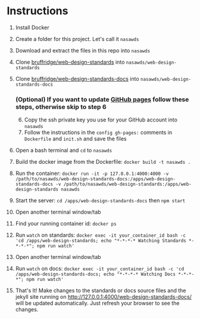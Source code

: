 # Instructions

1. Install Docker
2. Create a folder for this project. Let's call it `nasawds`
3. Download and extract the files in this repo into `nasawds`
4. Clone [bruffridge/web-design-standards](https://github.com/bruffridge/web-design-standards) into `nasawds/web-design-standards`
5. Clone [bruffridge/web-design-standards-docs](https://github.com/bruffridge/web-design-standards-docs) into `nasawds/web-design-standards-docs`

    ### (Optional) If you want to update [GitHub pages](https://github.com/bruffridge/web-design-standards-docs/tree/gh-pages) follow these steps, otherwise skip to step 6
    6. Copy the ssh private key you use for your GitHub account into `nasawds`
    7. Follow the instructions in the `config gh-pages:` comments in `Dockerfile` and `init.sh` and save the files

8. Open a bash terminal and `cd` to `nasawds`
9. Build the docker image from the Dockerfile: `docker build -t nasawds .`
10. Run the container: `docker run -it -p 127.0.0.1:4000:4000 -v /path/to/nasawds/web-design-standards-docs:/apps/web-design-standards-docs -v /path/to/nasawds/web-design-standards:/apps/web-design-standards nasawds`
11. Start the server: `cd /apps/web-design-standards-docs` then `npm start`
12. Open another terminal window/tab
13. Find your running container id: `docker ps`
14. Run `watch` on standards: `docker exec -it your_container_id bash -c 'cd /apps/web-design-standards; echo "*-*-*-* Watching Standards *-*-*-*"; npm run watch'`
15. Open another terminal window/tab
16. Run `watch` on docs: `docker exec -it your_container_id bash -c 'cd /apps/web-design-standards-docs; echo "*-*-*-* Watching Docs *-*-*-*"; npm run watch'`
17. That's It! Make changes to the standards or docs source files and the jekyll site running on http://127.0.0.1:4000/web-design-standards-docs/ will be updated automatically. Just refresh your browser to see the changes.
